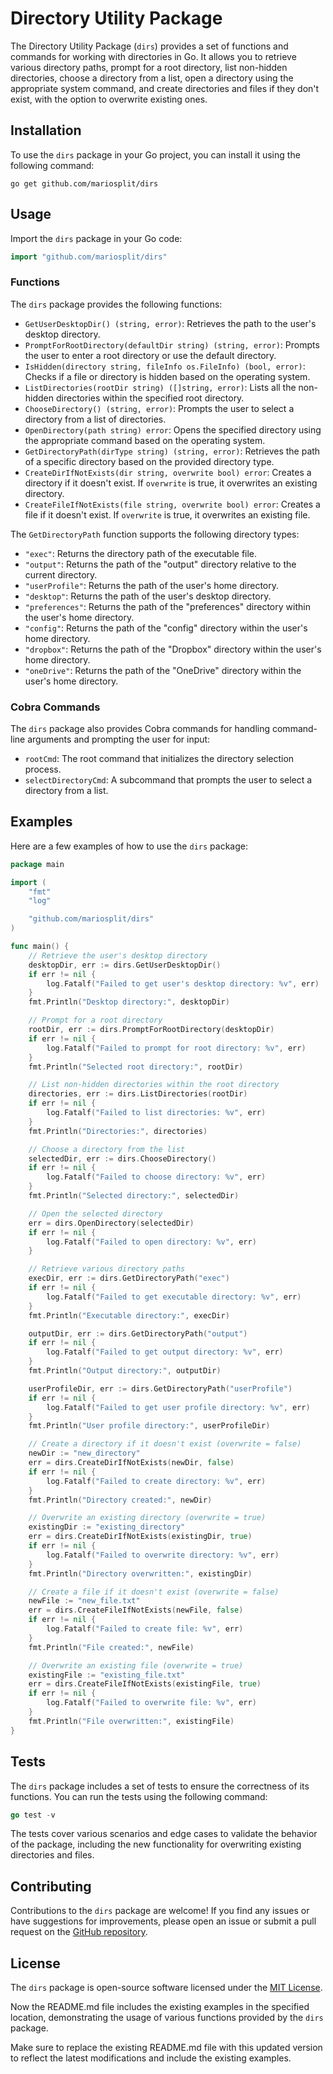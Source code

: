 

# Directory Utility Package

The Directory Utility Package (`dirs`) provides a set of functions and commands for working with directories in Go. It allows you to retrieve various directory paths, prompt for a root directory, list non-hidden directories, choose a directory from a list, open a directory using the appropriate system command, and create directories and files if they don't exist, with the option to overwrite existing ones.

## Installation

To use the `dirs` package in your Go project, you can install it using the following command:

```
go get github.com/mariosplit/dirs
```

## Usage

Import the `dirs` package in your Go code:

```go
import "github.com/mariosplit/dirs"
```

### Functions

The `dirs` package provides the following functions:

- `GetUserDesktopDir() (string, error)`: Retrieves the path to the user's desktop directory.
- `PromptForRootDirectory(defaultDir string) (string, error)`: Prompts the user to enter a root directory or use the default directory.
- `IsHidden(directory string, fileInfo os.FileInfo) (bool, error)`: Checks if a file or directory is hidden based on the operating system.
- `ListDirectories(rootDir string) ([]string, error)`: Lists all the non-hidden directories within the specified root directory.
- `ChooseDirectory() (string, error)`: Prompts the user to select a directory from a list of directories.
- `OpenDirectory(path string) error`: Opens the specified directory using the appropriate command based on the operating system.
- `GetDirectoryPath(dirType string) (string, error)`: Retrieves the path of a specific directory based on the provided directory type.
- `CreateDirIfNotExists(dir string, overwrite bool) error`: Creates a directory if it doesn't exist. If `overwrite` is true, it overwrites an existing directory.
- `CreateFileIfNotExists(file string, overwrite bool) error`: Creates a file if it doesn't exist. If `overwrite` is true, it overwrites an existing file.

The `GetDirectoryPath` function supports the following directory types:
- `"exec"`: Returns the directory path of the executable file.
- `"output"`: Returns the path of the "output" directory relative to the current directory.
- `"userProfile"`: Returns the path of the user's home directory.
- `"desktop"`: Returns the path of the user's desktop directory.
- `"preferences"`: Returns the path of the "preferences" directory within the user's home directory.
- `"config"`: Returns the path of the "config" directory within the user's home directory.
- `"dropbox"`: Returns the path of the "Dropbox" directory within the user's home directory.
- `"oneDrive"`: Returns the path of the "OneDrive" directory within the user's home directory.

### Cobra Commands

The `dirs` package also provides Cobra commands for handling command-line arguments and prompting the user for input:

- `rootCmd`: The root command that initializes the directory selection process.
- `selectDirectoryCmd`: A subcommand that prompts the user to select a directory from a list.

## Examples

Here are a few examples of how to use the `dirs` package:

```go
package main

import (
    "fmt"
    "log"

    "github.com/mariosplit/dirs"
)

func main() {
    // Retrieve the user's desktop directory
    desktopDir, err := dirs.GetUserDesktopDir()
    if err != nil {
        log.Fatalf("Failed to get user's desktop directory: %v", err)
    }
    fmt.Println("Desktop directory:", desktopDir)

    // Prompt for a root directory
    rootDir, err := dirs.PromptForRootDirectory(desktopDir)
    if err != nil {
        log.Fatalf("Failed to prompt for root directory: %v", err)
    }
    fmt.Println("Selected root directory:", rootDir)

    // List non-hidden directories within the root directory
    directories, err := dirs.ListDirectories(rootDir)
    if err != nil {
        log.Fatalf("Failed to list directories: %v", err)
    }
    fmt.Println("Directories:", directories)

    // Choose a directory from the list
    selectedDir, err := dirs.ChooseDirectory()
    if err != nil {
        log.Fatalf("Failed to choose directory: %v", err)
    }
    fmt.Println("Selected directory:", selectedDir)

    // Open the selected directory
    err = dirs.OpenDirectory(selectedDir)
    if err != nil {
        log.Fatalf("Failed to open directory: %v", err)
    }

    // Retrieve various directory paths
    execDir, err := dirs.GetDirectoryPath("exec")
    if err != nil {
        log.Fatalf("Failed to get executable directory: %v", err)
    }
    fmt.Println("Executable directory:", execDir)

    outputDir, err := dirs.GetDirectoryPath("output")
    if err != nil {
        log.Fatalf("Failed to get output directory: %v", err)
    }
    fmt.Println("Output directory:", outputDir)

    userProfileDir, err := dirs.GetDirectoryPath("userProfile")
    if err != nil {
        log.Fatalf("Failed to get user profile directory: %v", err)
    }
    fmt.Println("User profile directory:", userProfileDir)

    // Create a directory if it doesn't exist (overwrite = false)
    newDir := "new_directory"
    err = dirs.CreateDirIfNotExists(newDir, false)
    if err != nil {
        log.Fatalf("Failed to create directory: %v", err)
    }
    fmt.Println("Directory created:", newDir)

    // Overwrite an existing directory (overwrite = true)
    existingDir := "existing_directory"
    err = dirs.CreateDirIfNotExists(existingDir, true)
    if err != nil {
        log.Fatalf("Failed to overwrite directory: %v", err)
    }
    fmt.Println("Directory overwritten:", existingDir)

    // Create a file if it doesn't exist (overwrite = false)
    newFile := "new_file.txt"
    err = dirs.CreateFileIfNotExists(newFile, false)
    if err != nil {
        log.Fatalf("Failed to create file: %v", err)
    }
    fmt.Println("File created:", newFile)

    // Overwrite an existing file (overwrite = true)
    existingFile := "existing_file.txt"
    err = dirs.CreateFileIfNotExists(existingFile, true)
    if err != nil {
        log.Fatalf("Failed to overwrite file: %v", err)
    }
    fmt.Println("File overwritten:", existingFile)
}
```

## Tests

The `dirs` package includes a set of tests to ensure the correctness of its functions. You can run the tests using the following command:

```go
go test -v
```

The tests cover various scenarios and edge cases to validate the behavior of the package, including the new functionality for overwriting existing directories and files.

## Contributing

Contributions to the `dirs` package are welcome! If you find any issues or have suggestions for improvements, please open an issue or submit a pull request on the [GitHub repository](https://github.com/mariosplit/dirs).

## License

The `dirs` package is open-source software licensed under the [MIT License](https://opensource.org/licenses/MIT).


Now the README.md file includes the existing examples in the specified location, demonstrating the usage of various functions provided by the `dirs` package.

Make sure to replace the existing README.md file with this updated version to reflect the latest modifications and include the existing examples.
